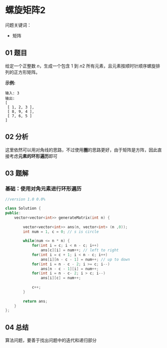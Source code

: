 # 螺旋矩阵2
问题关键词：

- 矩阵

## 01 题目

给定一个正整数 *n*，生成一个包含 1 到 *n*2 所有元素，且元素按顺时针顺序螺旋排列的正方形矩阵。

**示例:**

```
输入: 3
输出:
[
 [ 1, 2, 3 ],
 [ 8, 9, 4 ],
 [ 7, 6, 5 ]
]
```

## 02 分析

这里依然可以用对角线的思路，不过使用**圈**的思路更好，由于矩阵是方阵，因此直接考虑**元素的环形遍历**即可

## 03 题解

### 基础：使用对角元素进行环形遍历

```c++
//version 1.0 0.0%

class Solution {
public:
    vector<vector<int>> generateMatrix(int n) {
        
        vector<vector<int>> ans(n, vector<int> (n ,0));
        int num = 1, c = 0; // s is circle
        
        while(num <= n * n) {
            for(int i = c; i < n - c; i++) 
                ans[c][i] = num++; // left to right
            for(int i = c + 1; i < n - c; i++)
                ans[i][n - c - 1] = num++; // up to down
            for(int i = n - c - 2; i >= c; i--)
                ans[n - c - 1][i] = num++;
            for(int i = n - c- 2; i > c; i--)
                ans[i][c] = num++;
            
            c++;
        }
        
        return ans;
    }
};
```

## 04 总结

算法问题，要善于找出问题中的迭代和递归部分